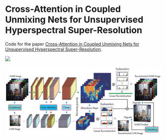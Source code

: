 Cross-Attention in Coupled Unmixing Nets for Unsupervised Hyperspectral Super-Resolution
====
Code for the paper [Cross-Attention in Coupled Unmixing Nets for Unsupervised Hyperspectral Super-Resolution](https://arxiv.org/pdf/2007.05230.pdf).

![](https://github.com/danfenghong/ECCV2020_CUCaNet/blob/master/Imgs/workflow_CUCa.png)

<img src="Imgs/workflow_CUCa.png" width="536px"/>
